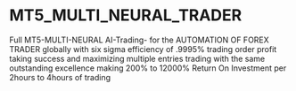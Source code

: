 # MT5_MULTI_NEURAL_TRADER
Full MT5-MULTI-NEURAL AI-Trading- for the AUTOMATION OF FOREX TRADER globally with six sigma efficiency of .9995% trading order profit taking success and maximizing multiple entries trading with the same outstanding excellence making 200% to 12000% Return On Investment per 2hours to 4hours of trading
